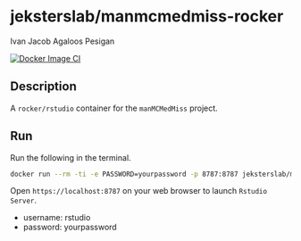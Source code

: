 jeksterslab/manmcmedmiss-rocker
===============================
Ivan Jacob Agaloos Pesigan

<!-- badges: start -->
[![Docker Image CI](https://github.com/jeksterslab/docker-manmcmedmiss-rocker/actions/workflows/docker.yaml/badge.svg)](https://github.com/jeksterslab/docker-manmcmedmiss-rocker/actions/workflows/docker.yaml)
<!-- badges: end -->

## Description

A `rocker/rstudio` container for the `manMCMedMiss` project.

## Run

Run the following in the terminal.

```bash
docker run --rm -ti -e PASSWORD=yourpassword -p 8787:8787 jeksterslab/manmcmedmiss-rocker
```

Open `https://localhost:8787` on your web browser to launch `Rstudio Server`.

- username: rstudio
- password: yourpassword
